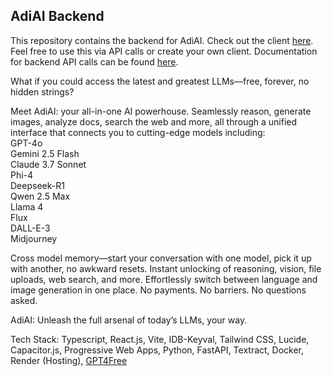 ## AdiAI Backend

This repository contains the backend for AdiAI. Check out the client [here](https://github.com/SuperShivam5000/adiai).  
Feel free to use this via API calls or create your own client. Documentation for backend API calls can be found [here](https://documenter.getpostman.com/view/22855640/2sB2j3CsNJ). 

What if you could access the latest and greatest LLMs—free, forever, no hidden strings?

Meet AdiAI: your all-in-one AI powerhouse. Seamlessly reason, generate images, analyze docs, search the web and more, all through a unified interface that connects you to cutting-edge models including:     
GPT-4o     
Gemini 2.5 Flash     
Claude 3.7 Sonnet     
Phi-4     
Deepseek-R1     
Qwen 2.5 Max     
Llama 4     
Flux     
DALL-E-3     
Midjourney      

Cross model memory—start your conversation with one model, pick it up with another, no awkward resets.
Instant unlocking of reasoning, vision, file uploads, web search, and more.
Effortlessly switch between language and image generation in one place.
No payments. No barriers. No questions asked.

AdiAI: Unleash the full arsenal of today’s LLMs, your way.

Tech Stack: Typescript, React.js, Vite, IDB-Keyval, Tailwind CSS, Lucide, Capacitor.js, Progressive Web Apps, Python, FastAPI, Textract, Docker, Render (Hosting), [GPT4Free](https://github.com/xtekky/gpt4free)
